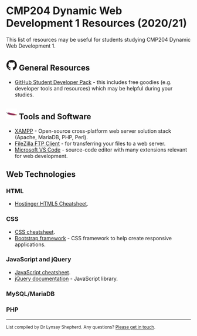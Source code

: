 # CMP204 Dynamic Web Development 1 Resources (2020/21)

This list of resources may be useful for students studying CMP204 Dynamic Web Development 1.

## <img src="icons/github.svg" alt="GitHub Logo" height="30" /> General Resources
- <a href="https://education.github.com/pack">GitHub Student Developer Pack</a> - this includes free goodies (e.g. developer tools and resources) which may be helpful during your studies.

## <img src="icons/apache.svg" alt="Apache Logo" height="30" /> Tools and Software
- <a href="https://www.apachefriends.org/index.html">XAMPP</a> - Open-source cross-platform web server solution stack (Apache, MariaDB, PHP, Perl).
- <a href="https://filezilla-project.org/download.php">FileZilla FTP Client</a> - for transferring your files to a web server.
- <a href="">Microsoft VS Code</a> - source-code editor with many extensions relevant for web development.

## Web Technologies

### HTML
- <a href="https://cdn.rawgit.com/hostinger/banners/2d7a9209/tutorials/pdf/The-Complete-HTML-Cheat-Sheet.pdf">Hostinger HTML5 Cheatsheet</a>.

### CSS
- <a href="https://devhints.io/css">CSS cheatsheet</a>.
- <a href="https://getbootstrap.com/docs/4.5/getting-started/introduction/">Bootstrap framework</a> - CSS framework to help create responsive applications.

### JavaScript and jQuery
- <a href="https://websitesetup.org/wp-content/uploads/2018/04/wsu-js-cheat-sheet.pdf">JavaScript cheatsheet</a>.
- <a href="https://api.jquery.com/">jQuery documentation</a> - JavaScript library.

### MySQL/MariaDB


### PHP


___
<sup>List compiled by Dr Lynsay Shepherd.  Any questions?  <a href="https://www.abertay.ac.uk/staff-search/dr-lynsay-shepherd/">Please get in touch</a>.</sup>
